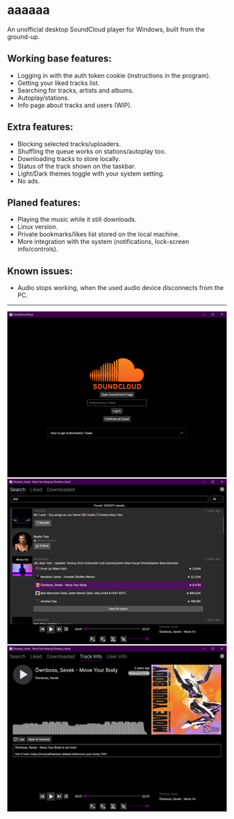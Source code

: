 # aaaaaa
An unofficial desktop SoundCloud player for Windows, built from the ground-up.

## Working base features:
- Logging in with the auth token cookie (instructions in the program).
- Getting your liked tracks list.
- Searching for tracks, artists and albums.
- Autoplay/stations.
- Info page about tracks and users (WIP).

## Extra features:
- Blocking selected tracks/uploaders.
- Shuffling the queue works on stations/autoplay too.
- Downloading tracks to store locally.
- Status of the track shown on the taskbar.
- Light/Dark themes toggle with your system setting.
- No ads.

## Planed features:
- Playing the music while it still downloads.
- Linux version.
- Private bookmarks/likes list stored on the local machine.
- More integration with the system (notifications, lock-screen info/controls).

## Known issues:
- Audio stops working, when the used audio device disconnects from the PC.

---
![](/images/1.png)
![](/images/2.png)
![](/images/3.png)
